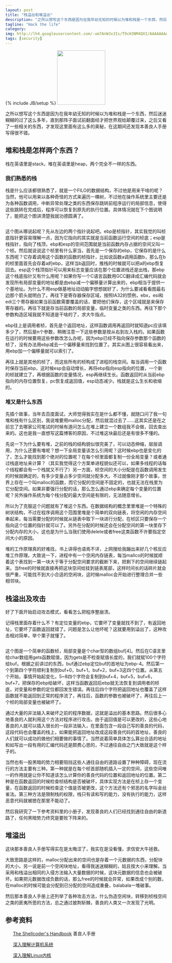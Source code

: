```yaml
---
layout: post
title: "栈溢出和堆溢出"
description: "之所以想写这个东西是因为在我年幼无知的时候以为堆和栈是一个东西，然后迷迷糊糊的过了这么多年，直到那阵子面试前翻面经才把世界观给颠覆过来，之后又看了一些相关的东西，才发现这里面有这么多的奥秘。"
tagline: "Hack the life"
category: 
img: http://lh4.googleusercontent.com/-um7AnWJx3Is/T9cH3NM4QXI/AAAAAAAAASc/mR1biDySqMo/s480/Stack_4.jpg
tags: [security]
---
```

{% include JB/setup %}
<img src="http://lh4.googleusercontent.com/-um7AnWJx3Is/T9cH3NM4QXI/AAAAAAAAASc/mR1biDySqMo/s480/Stack_4.jpg" alt="" style="width:150px;height:170px;">
<p>
    之所以想写这个东西是因为在我年幼无知的时候以为堆和栈是一个东西，然后迷迷糊糊的过了这么多年，直到那阵子面试前翻面经才把世界观给颠覆过来，之后又看了一些相关的东西，才发现这里面有这么多的奥秘，在这期间还发现本善良人手册写得很不错。
</p>
<h2>堆和栈是怎样两个东西？</h2>
<p>栈在英语里是stack，堆在英语里是heap，两个完全不一样的东西。</p>
<h3>我们熟悉的栈</h3>
<p>栈是什么应该都很熟悉了，就是一个FILO的数据结构，不过他是用来干啥的呢？当然，他可以用来以各种奇怪的方式来遍历一棵树，不过他在操作系统里主要还是为各种函数调用，中断异常处理之类的东西保存跳转前程序运行的局部信息，使得这些跳转在完成后，程序可以恢复到原先的执行位置。具体情况就在下个图说明了，能把这个图讲清楚我就功德圆满了。</p>
<img src="http://lh4.googleusercontent.com/-u6RsUf4DQ_I/T9bhTfScysI/AAAAAAAAARw/pGDLpfXjilM/s512/stack1.jpg" alt="" style="float:none;">
<p>这个图从哪说起呢？先从左边的两个指针说起吧。ebp是桢指针，其实我觉的叫桢底指针更容易理解一点，因为它指向的其实就是当前函数运行空间的桢底；esp是栈指针，指向了栈顶，ebp和esp的空间范围就是当前函数内存占据的空间又叫一个桢。然后就说说这个桢里有什么家当，首先是一个保存的ebp，它保存的是什么东西呢？它存着调用这个函数的函数的桢指针，比如说函数a调用函数b，那么在b的桢里面首先会存着a的ebp，这样当b返回时，推栈的时候就可以把a的ebp恢复回去。esp这个栈顶指针可以用来标志变量应该在那个位置进栈还是出栈，那ebp这个栈底指针又有什么用呢？如果你写一个C语言函数用GCC翻译成汇编代码就会发现所有局部变量的地址都是由ebp减一个偏移量计算出来的，ebp相当于提供一个基地址。为什么不用esp做基地址动动脑字想想就好了，为什么要减看看图最右边那个箭头就明白了。再往下是寄存器保存区域，按照IA32的惯例，ebx，esi和edi三个寄存器如果当前函数需要覆盖的话，要把他们保存，这个区域就是来保存寄存器的。再往下就是存当前函数的局部变量，临时变量之类的东西。再往下那个参数构造区域我就不知道是干啥的了，求大牛指点。</p>
<p>ebp往上是调用者桢，首先是个返回地址，这样函数调用再返回时就知道pc应该填多少了，然后是n个参数，稍微注意一下这些参数是按从右到左入栈的。如果函数在运行的时候要用这些参数改怎么办呢，因为ebp已经不指向保存参数那个函数的桢了，没有办法用ebp减去一个偏移量来找到位置了。其实从图上很容易看出来，用ebp加一个偏移量就可以索引了。</p>
<p>再往上就是其他的桢了，而这些所有的桢构成了进程的栈空间。每当调用一个函数时保存当前ebp，这时候esp会自动增长，再将ebp指向esp指向的位置，一个新的桢就建立了，再根据函数的变量情况，esp再继续生长。函数返回时从当前ebp指向的内存位置恢复，pc恢复成返回值，esp动态减少。栈就是这么生长和收缩的。</p>
<h3>堆又是什么东西</h3>
<p>先插个故事，当年去百度面试，大师觉得我实在是什么都不懂，就随口问了我一句堆和栈有什么区别，我说堆要用malloc分配，然后就混过去了……这其实还是在之前忘了去哪家公司笔试的时候有道问怎么在堆上建立一个数组我不会做，回去查出来的。这也是我一直想写这篇博客的原因，不过堆这块最后还是有很多不懂的。</p>
<p>先说一下为什么要有堆，之前的栈的结构貌似很完美了，可以动态伸缩，层层调用，为什么还要有堆呢？想一下全局变量该怎么引用呢？这时候ebp也是变化的了，怎么才能找到那个绝对的位置呢？在每个桢里面都复制一份全局变量？或者通过栈底地址来计算？（其实我觉得这个方案单进程貌似还可以，如果多线程的话每个线程都会有一个栈就又不行了）另一方面，桢空间的大小分配是在函数调用发生的时候就确定的，有多少变量占多少空间就分配多大。不过就像刚才那个故事，世界上存在一个叫malloc的函数，而它分配的空间是不固定的，也就无法在栈里为它分配空间。如果非要强行分配的话，那么怎么通过ebp来确定每个变量的位置呢？另外操作系统为每个栈分配的最大空间是有限的，无法随意增长。</p>
<p>所以为了克服这个问题就有了堆这个东西。在数据结构的概念里里堆是一个特殊的树状结构，不过在程序调用这个范围里堆是个简单的双向链表，将空闲的内存空间串起来，每当需要分配的时候就从链表中取下一块进行分配，在桢区只要保存一个指向这个位置的指针就可以了。另外在分配的时候还会在分配空间的第一块里存下分配内存的大小，这也是为什么当我们使用delete或者free这类函数不许要指定空间大小的原因。</p>
<p>堆的工作原理真的好难找，书上讲得也语焉不详，上网搜给我蹦出来好几个核反应堆工作原理。大致说一下，进程中有一个空闲内存链表，每当mallco的时候就顺着这个表找到一第一块大于等于分配空间要求的截断下来，把剩下的空间继续链起来。当free的时候就直接再把这块空间给挂到链表尾部，这样时间长的话碎片就会很严重，可能找不到大小合适的空闲块，这时候malloc会开始进行整理合并一些相邻块。</p>
<h2>栈溢出及攻击</h2>
<p>好了下面开始启动攻击模式，看看怎么把程序整崩溃。</p>
<p>记得栈里面存着什么不？有定位变量的ebp，它要坏了变量就找不到了，有返回地址，它要坏了函数返回就错了。问题是怎么让他坏呢？这就要用到溢出了，这种攻击相对简单，举个栗子就懂了。</p>
<img src="http://lh6.googleusercontent.com/-vA2mRdi04D0/T9b5zQQOknI/AAAAAAAAASA/C2yvLFz2l6E/s366/stack2.jpg" alt="">
<p>这个图是一个简单的函数桢，局部变量是个char型的数组buf[4]。然后在C语言里给char数组用gets函数赋值，因为gets是不检查赋值长度的，我们就赋100个字符给buf。根据之前讲过的东西，buf通过ebp定位buf的首地址为ebp-4。然后第一个到第四个字符顺利复制到buf+0，buf+1，buf+2，buf+3这四个位置。从第五个开始，事情开始起变化，5~8四个字符会复制到buf+4，buf+5，buf+6，buf+7，把保存的ebp给破坏，这样当函数返回后ebp就无法恢复到调用者的桢底，对变量和参数的定位都回发生错误。再往后四个字符把返回地址也覆盖了这样函数就不能返回到正常的程序流了，再往后，函数的参数也被破坏了，再往后上一个桢的局部变量也被破坏了。</p>
<p>通过大量的非法输入来破坏之前的程序数据，这就是溢出的基本思路。然后很多心地善良的人就利用这个方法对程序进行攻击。由于返回值是可以更改的，这些心地善良的人就可以插入很长的一段非法输入，在里面包含一段自己写的善良的代码，这段代码也会覆盖的栈上，如果能把返回地址改成这段善良代码的首地址，善良的人们就可以成功的做他们相要做的事情了。当然说着简单具体怎么算出合适的地址和如写出一段有用的汇编代码还是颇费心思的，不过通往自由之门大致就是这个样子的。</p>
<p>当然也有一股黑暗的势力相要阻挡这些人通往自由的道路设置了种种障碍，现在流行的方法主要有三种。第一种就是在每个桢首部随机插入一定的空间，这些空间唯一的作用就是让你不知道该怎么计算你的善良代码的位置和返回地址的位置。第二种是在函数返回的时候检查桢结构是否被破坏，具体实现方法是在桢上存一个变量，在函数返回的时候检查这个值是否被更改，这个方法还有个邪恶的名字叫金丝雀法。第三种方法是限制栈的权限，栈只有读和写的能力，没有执行的能力，这样恶意代码就被摁在那里不能动了。</p>
<p>然后我研究了一下参考资料里的小册子，发现善良的人们已经找到通往自由的新道路了，任何黑暗势力终究是要败下阵来的。</p>
<h2>堆溢出</h2>
<p>这块那本善良人手册写得实在是太晦涩了，我实在是没看懂，求信安大牛拯救。</p>
<p>大致思路是这样的，malloc分配出来的空间也是存着一个元数据的东西，分配块的大小，另一说是前一个空闲块地址，看得我迷迷糊糊的，姑且按大小来理解。当采用和栈溢出相同的入侵方法输入大量数据的时候，这块元数据的信息也会被破坏。如果把元数据改成负数的话，那么free的时候就会异常，如果改成个别的数，在malloc的时候可能会分配到已分配的空间造成重叠，balabala一堆破事。</p>
<p>然后那本善良人手册上还列举了各种攻击方法，什么伪造空闲块，转移到桢栈空间之类的匪夷所思的方法，总之通过披荆斩棘，善良的人类又一次发现了光明。</p>
<h2>参考资料</h2>
<ul><a href="http://book.douban.com/subject/2702069/">The Shellcoder's Handbook</a> 善良人手册</ul>
<ul><a href="http://book.douban.com/subject/5333562/">深入理解计算机系统</a></ul>
<ul><a href="http://book.douban.com/subject/2287506/">深入理解Linux内核</a></ul>
